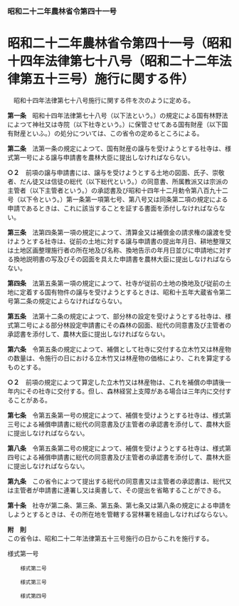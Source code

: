### 昭和二十二年農林省令第四十一号  
# 昭和二十二年農林省令第四十一号（昭和十四年法律第七十八号（昭和二十二年法律第五十三号）施行に関する件）  
　昭和十四年法律第七十八号施行に関する件を次のように定める。  
  
**第一条**　昭和十四年法律第七十八号（以下法という。）の規定による国有林野法によつて神社又は寺院（以下社寺という。）に保管させてある国有財産（以下国有財産といふ。）の処分については、この省令の定めるところによる。  
  
**第二条**　法第一条の規定によつて、国有財産の譲与を受けようとする社寺は、様式第一号による譲与申請書を農林大臣に提出しなければならない。  
  
**○２**　前項の譲与申請書には、譲与を受けようとする土地の図面、氏子、崇敬者、だん徒又は信徒の総代（以下総代という。）の同意書、所属教派又は宗派の主管者（以下主管者という。）の承認書及び昭和十四年十二月勅令第八百九十二号（以下令という。）第一条第一項第七号、第八号又は同条第二項の規定による申請であるときは、これに該当することを証する書面を添付しなければならない。  
  
**第三条**　法第四条第一項の規定によつて、清算金又は補償金の請求権の譲渡を受けようとする社寺は、従前の土地に対する譲与申請書の提出年月日、耕地整理又は土地区画整理施行者の所在地及び名称、換地告示の年月日並びに申請地に対する換地説明書の写及びその図面を具えた申請書を農林大臣に提出しなければならない。  
  
**第四条**　法第五条第一項の規定によつて、社寺が従前の土地の換地及び従前の土地に定着する国有物件の譲与を受けようとするときは、昭和十五年大蔵省令第二号第二条の規定によらなければならない。  
  
**第五条**　法第十二条の規定によつて、部分林の設定を受けようとする社寺は、様式第二号による部分林設定申請書にその森林の図面、総代の同意書及び主管者の承認書を添付して、農林大臣に提出しなければならない。  
  
**第六条**　令第五条の規定によつて、補償として社寺に交付する立木竹又は林産物の数量は、令施行の日における立木竹又は林産物の価格により、これを算定するものとする。  
  
**○２**　前項の規定によつて算定した立木竹又は林産物は、これを補償の申請後一年内にその社寺に交付する。但し、森林経営上支障がある場合は三年内に交付することがある。  
  
**第七条**　令第五条第一号の規定によつて、補償を受けようとする社寺は、様式第三号による補償申請書に総代の同意書及び主管者の承認書を添付して、農林大臣に提出しなければならない。  
  
**第八条**　令第五条第二号の規定によつて、補償を受けようとする社寺は、様式第四号による補償申請書に総代の同意書及び主管者の承認書を添付して、農林大臣に提出しなければならない。  
  
**第九条**　この省令によつて提出する総代の同意書又は主管者の承認書は、総代又は主管者が申請書に連署し又は奥書して、その提出を省略することができる。  
  
**第十条**　社寺が第二条、第三条、第五条、第七条又は第八条の規定による申請をしようとするときは、その所在地を管轄する営林署を経由しなければならない。  
  
**附　則**  
この省令は、昭和二十二年法律第五十三号施行の日からこれを施行する。  
  
様式第一号
          
        様式第二号
          
        様式第三号
          
        様式第四号
          
        